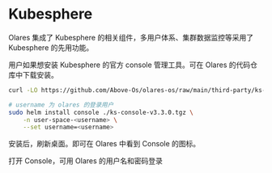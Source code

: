 # Kubesphere

Olares 集成了 Kubesphere 的相关组件，多用户体系、集群数据监控等采用了 Kubesphere 的先用功能。

用户如果想安装 Kubesphere 的官方 console 管理工具。可在 Olares 的代码仓库中下载安装。

```sh
curl -LO https://github.com/Above-Os/olares-os/raw/main/third-party/ks-console/ks-console-v3.3.0.tgz

# username 为 olares 的登录用户
sudo helm install console ./ks-console-v3.3.0.tgz \
    -n user-space-<username> \
    --set username=<username>
```

安装后，刷新桌面。即可在 Olares 中看到 Console 的图标。

打开 Console，可用 Olares 的用户名和密码登录
